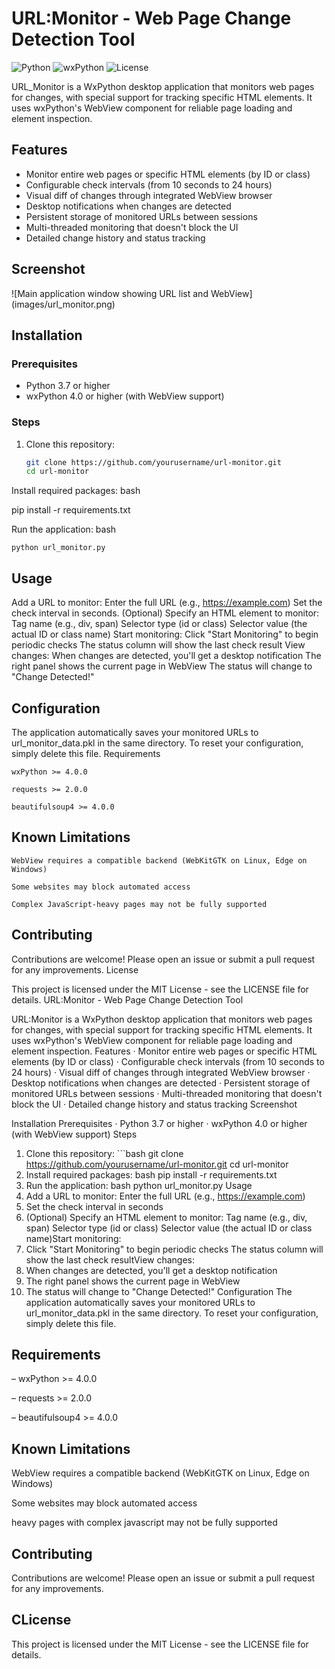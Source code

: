 # URL:Monitor - Web Page Change Detection Tool

![Python](https://img.shields.io/badge/python-3.7+-blue.svg)
![wxPython](https://img.shields.io/badge/wxPython-4.0+-green.svg)
![License](https://img.shields.io/badge/license-MIT-orange.svg)

URL_Monitor is a WxPython desktop application that monitors web pages for changes, with special support for tracking specific HTML elements. It uses wxPython's WebView component for reliable page loading and element inspection.

## Features

- Monitor entire web pages or specific HTML elements (by ID or class)
- Configurable check intervals (from 10 seconds to 24 hours)
- Visual diff of changes through integrated WebView browser
- Desktop notifications when changes are detected
- Persistent storage of monitored URLs between sessions
- Multi-threaded monitoring that doesn't block the UI
- Detailed change history and status tracking

## Screenshot

![Main application window showing URL list and WebView] (images/url_monitor.png)

## Installation

### Prerequisites
- Python 3.7 or higher
- wxPython 4.0 or higher (with WebView support)

### Steps
1. Clone this repository:
   ```bash
   git clone https://github.com/yourusername/url-monitor.git
   cd url-monitor
Install required packages:
bash

pip install -r requirements.txt

Run the application:
bash

    python url_monitor.py

## Usage

Add a URL to monitor:
Enter the full URL (e.g., https://example.com)
Set the check interval in seconds.
(Optional) Specify an HTML element to monitor:
Tag name (e.g., div, span)
Selector type (id or class)
Selector value (the actual ID or class name)
Start monitoring:
Click "Start Monitoring" to begin periodic checks
The status column will show the last check result
View changes:
When changes are detected, you'll get a desktop notification
The right panel shows the current page in WebView
 The status will change to "Change Detected!"

## Configuration

The application automatically saves your monitored URLs to url_monitor_data.pkl in the same directory. To reset your configuration, simply delete this file.
Requirements

    wxPython >= 4.0.0

    requests >= 2.0.0

    beautifulsoup4 >= 4.0.0

## Known Limitations

    WebView requires a compatible backend (WebKitGTK on Linux, Edge on Windows)

    Some websites may block automated access

    Complex JavaScript-heavy pages may not be fully supported

## Contributing

Contributions are welcome! Please open an issue or submit a pull request for any improvements.
License

This project is licensed under the MIT License - see the LICENSE file for details.
URL:Monitor - Web Page Change Detection Tool
  
URL:Monitor is a WxPython desktop application that monitors web pages for changes, with special support for tracking specific HTML elements. It uses wxPython's WebView component for reliable page loading and element inspection.
Features
·	Monitor entire web pages or specific HTML elements (by ID or class)
·	Configurable check intervals (from 10 seconds to 24 hours)
·	Visual diff of changes through integrated WebView browser
·	Desktop notifications when changes are detected
·	Persistent storage of monitored URLs between sessions
·	Multi-threaded monitoring that doesn't block the UI
·	Detailed change history and status tracking
Screenshot

Installation
Prerequisites
·	Python 3.7 or higher
·	wxPython 4.0 or higher (with WebView support)
Steps
1.	Clone this repository: ```bash git clone https://github.com/yourusername/url-monitor.git cd url-monitor
2.	Install required packages: bash
pip install -r requirements.txt
1.	Run the application: bash
python url_monitor.py
Usage
1.	Add a URL to monitor:    Enter the full URL (e.g., https://example.com)    
2.	Set the check interval in seconds   
3.	 (Optional) Specify an HTML element to monitor:        Tag name (e.g., div, span)        Selector type (id or class)        Selector value (the actual ID or class name)Start monitoring:   
4.	 Click "Start Monitoring" to begin periodic checks    The status column will show the last check resultView changes:    
5.	When changes are detected, you'll get a desktop notification   
6.	 The right panel shows the current page in WebView    
7.	The status will change to "Change Detected!"
Configuration
The application automatically saves your monitored URLs to url_monitor_data.pkl in the same directory. To reset your configuration, simply delete this file. 

## Requirements
 –	wxPython >= 4.0.0
 
 –	requests >= 2.0.0
 
 –	beautifulsoup4 >= 4.0.0

## Known Limitations
WebView requires a compatible backend (WebKitGTK on Linux, Edge on Windows)

Some websites may block automated access

heavy pages with complex javascript may not be fully supported

## Contributing
Contributions are welcome! Please open an issue or submit a pull request for any improvements. 

## CLicense
This project is licensed under the MIT License - see the LICENSE file for details. 


